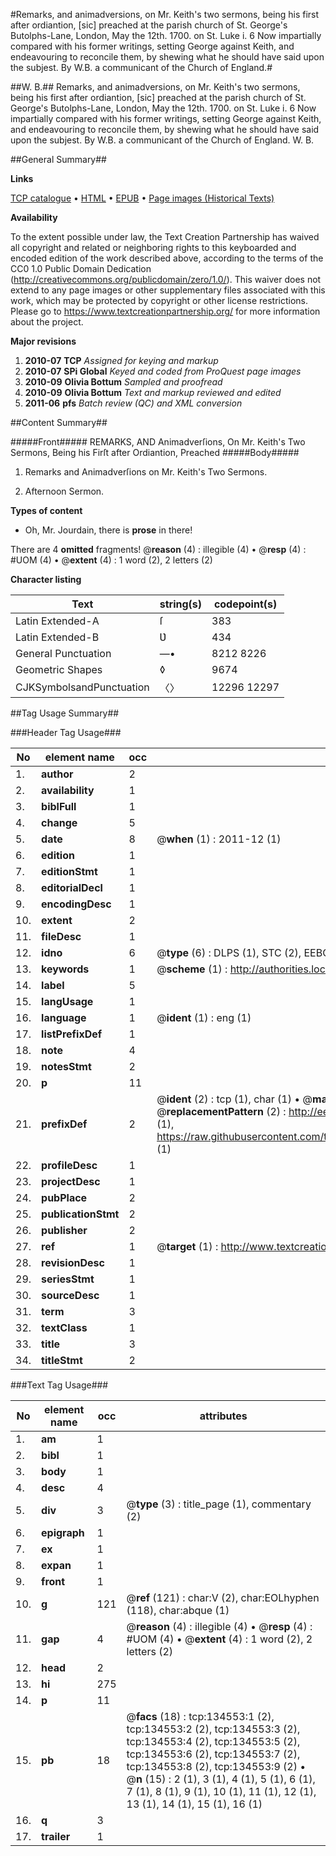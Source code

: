 #Remarks, and animadversions, on Mr. Keith's two sermons, being his first after ordiantion, [sic] preached at the parish church of St. George's Butolphs-Lane, London, May the 12th. 1700. on St. Luke i. 6 Now impartially compared with his former writings, setting George against Keith, and endeavouring to reconcile them, by shewing what he should have said upon the subjest. By W.B. a communicant of the Church of England.#

##W. B.##
Remarks, and animadversions, on Mr. Keith's two sermons, being his first after ordiantion, [sic] preached at the parish church of St. George's Butolphs-Lane, London, May the 12th. 1700. on St. Luke i. 6 Now impartially compared with his former writings, setting George against Keith, and endeavouring to reconcile them, by shewing what he should have said upon the subjest. By W.B. a communicant of the Church of England.
W. B.

##General Summary##

**Links**

[TCP catalogue](http://www.ota.ox.ac.uk/tcp/)  • 
[HTML](http://tei.it.ox.ac.uk/tcp/Texts-HTML/free/A76/A76517.html)  • 
[EPUB](http://tei.it.ox.ac.uk/tcp/Texts-EPUB/free/A76/A76517.epub) • 
[Page images (Historical Texts)](https://historicaltexts.jisc.ac.uk/eebo-99899691e)

**Availability**

To the extent possible under law, the Text Creation Partnership has waived all copyright and related or neighboring rights to this keyboarded and encoded edition of the work described above, according to the terms of the CC0 1.0 Public Domain Dedication (http://creativecommons.org/publicdomain/zero/1.0/). This waiver does not extend to any page images or other supplementary files associated with this work, which may be protected by copyright or other license restrictions. Please go to https://www.textcreationpartnership.org/ for more information about the project.

**Major revisions**

1. __2010-07__ __TCP__ *Assigned for keying and markup*
1. __2010-07__ __SPi Global__ *Keyed and coded from ProQuest page images*
1. __2010-09__ __Olivia Bottum__ *Sampled and proofread*
1. __2010-09__ __Olivia Bottum__ *Text and markup reviewed and edited*
1. __2011-06__ __pfs__ *Batch review (QC) and XML conversion*

##Content Summary##

#####Front#####
REMARKS, AND Animadverſions, On Mr. Keith's Two Sermons, Being his Firſt after Ordiantion, Preached 
#####Body#####

1. Remarks and Animadverſions on Mr. Keith's Two Sermons.

1. Afternoon Sermon.

**Types of content**

  * Oh, Mr. Jourdain, there is **prose** in there!

There are 4 **omitted** fragments! 
 @__reason__ (4) : illegible (4)  •  @__resp__ (4) : #UOM (4)  •  @__extent__ (4) : 1 word (2), 2 letters (2)

**Character listing**


|Text|string(s)|codepoint(s)|
|---|---|---|
|Latin Extended-A|ſ|383|
|Latin Extended-B|Ʋ|434|
|General Punctuation|—•|8212 8226|
|Geometric Shapes|◊|9674|
|CJKSymbolsandPunctuation|〈〉|12296 12297|

##Tag Usage Summary##

###Header Tag Usage###

|No|element name|occ|attributes|
|---|---|---|---|
|1.|__author__|2||
|2.|__availability__|1||
|3.|__biblFull__|1||
|4.|__change__|5||
|5.|__date__|8| @__when__ (1) : 2011-12 (1)|
|6.|__edition__|1||
|7.|__editionStmt__|1||
|8.|__editorialDecl__|1||
|9.|__encodingDesc__|1||
|10.|__extent__|2||
|11.|__fileDesc__|1||
|12.|__idno__|6| @__type__ (6) : DLPS (1), STC (2), EEBO-CITATION (1), PROQUEST (1), VID (1)|
|13.|__keywords__|1| @__scheme__ (1) : http://authorities.loc.gov/ (1)|
|14.|__label__|5||
|15.|__langUsage__|1||
|16.|__language__|1| @__ident__ (1) : eng (1)|
|17.|__listPrefixDef__|1||
|18.|__note__|4||
|19.|__notesStmt__|2||
|20.|__p__|11||
|21.|__prefixDef__|2| @__ident__ (2) : tcp (1), char (1)  •  @__matchPattern__ (2) : ([0-9\-]+):([0-9IVX]+) (1), (.+) (1)  •  @__replacementPattern__ (2) : http://eebo.chadwyck.com/downloadtiff?vid=$1&page=$2 (1), https://raw.githubusercontent.com/textcreationpartnership/Texts/master/tcpchars.xml#$1 (1)|
|22.|__profileDesc__|1||
|23.|__projectDesc__|1||
|24.|__pubPlace__|2||
|25.|__publicationStmt__|2||
|26.|__publisher__|2||
|27.|__ref__|1| @__target__ (1) : http://www.textcreationpartnership.org/docs/. (1)|
|28.|__revisionDesc__|1||
|29.|__seriesStmt__|1||
|30.|__sourceDesc__|1||
|31.|__term__|3||
|32.|__textClass__|1||
|33.|__title__|3||
|34.|__titleStmt__|2||


###Text Tag Usage###

|No|element name|occ|attributes|
|---|---|---|---|
|1.|__am__|1||
|2.|__bibl__|1||
|3.|__body__|1||
|4.|__desc__|4||
|5.|__div__|3| @__type__ (3) : title_page (1), commentary (2)|
|6.|__epigraph__|1||
|7.|__ex__|1||
|8.|__expan__|1||
|9.|__front__|1||
|10.|__g__|121| @__ref__ (121) : char:V (2), char:EOLhyphen (118), char:abque (1)|
|11.|__gap__|4| @__reason__ (4) : illegible (4)  •  @__resp__ (4) : #UOM (4)  •  @__extent__ (4) : 1 word (2), 2 letters (2)|
|12.|__head__|2||
|13.|__hi__|275||
|14.|__p__|11||
|15.|__pb__|18| @__facs__ (18) : tcp:134553:1 (2), tcp:134553:2 (2), tcp:134553:3 (2), tcp:134553:4 (2), tcp:134553:5 (2), tcp:134553:6 (2), tcp:134553:7 (2), tcp:134553:8 (2), tcp:134553:9 (2)  •  @__n__ (15) : 2 (1), 3 (1), 4 (1), 5 (1), 6 (1), 7 (1), 8 (1), 9 (1), 10 (1), 11 (1), 12 (1), 13 (1), 14 (1), 15 (1), 16 (1)|
|16.|__q__|3||
|17.|__trailer__|1||
